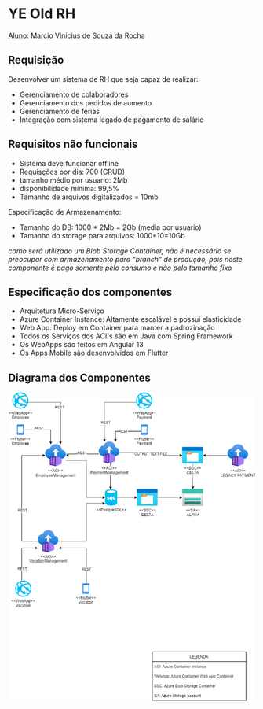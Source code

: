 # YE Old RH

Aluno: Marcio Vinicius de Souza da Rocha

## Requisição

Desenvolver um sistema de RH que seja capaz de realizar:
* Gerenciamento de colaboradores
* Gerenciamento dos pedidos de aumento
* Gerenciamento de férias
* Integração com sistema legado de pagamento de salário

## Requisitos não funcionais

* Sistema deve funcionar offline
* Requisções por dia: 700 (CRUD)
* tamanho médio por usuario: 2Mb
* disponibilidade mínima: 99,5%
* Tamanho de arquivos digitalizados = 10mb

Especificação de Armazenamento:
* Tamanho do DB: 1000 * 2Mb = 2Gb (media por usuario)
* Tamanho do storage para arquivos: 1000*10=10Gb

_como será utilizado um Blob Storage Container, não é necessário se preocupar com armazenamento para "branch" de produção, pois neste componente é pago somente pelo consumo e não pelo tamanho fixo_

## Especificação dos componentes

* Arquitetura Micro-Serviço
* Azure Container Instance: Altamente escalável e possui elasticidade
* Web App: Deploy em Container para manter a padrozinação
* Todos os Serviços dos ACI's são em Java com Spring Framework
* Os WebApps são feitos em Angular 13
* Os Apps Mobile são desenvolvidos em Flutter


## Diagrama dos Componentes

![imagemDiagrama](ye_oldrh.drawio.png)
